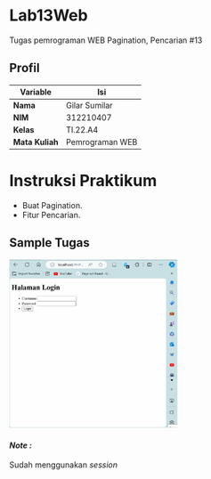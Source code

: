 # Lab13Web
Tugas pemrograman WEB Pagination, Pencarian #13
## Profil
| Variable | Isi |
| -------- | --- |
| **Nama** | Gilar Sumilar |
| **NIM** | 312210407 |
| **Kelas** | TI.22.A4 |
| **Mata Kuliah** | Pemrograman WEB |

# Instruksi Praktikum
- Buat Pagination.
- Fitur Pencarian.

## Sample Tugas
<img src="https://github.com/GilarSumilar/Lab13Web/blob/main/gambar/Animation2.gif" alt="Tugas" style="width: 60%;"/>

#### *Note :*
Sudah menggunakan *session*
